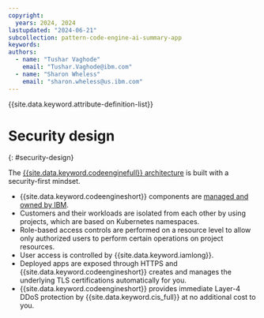 ```yaml
---
copyright:
  years: 2024, 2024
lastupdated: "2024-06-21"
subcollection: pattern-code-engine-ai-summary-app
keywords:
authors:
  - name: "Tushar Vaghode"
    email: "Tushar.Vaghode@ibm.com"
  - name: "Sharon Wheless"
    email: "sharon.wheless@us.ibm.com"
---
```


{{site.data.keyword.attribute-definition-list}}

# Security design
{: #security-design}

The [{{site.data.keyword.codeenginefull}} architecture](/docs/codeengine?topic=codeengine-architecture) is built with a security-first mindset.

* {{site.data.keyword.codeengineshort}} components are [managed and owned by IBM](/docs/codeengine?topic=codeengine-responsibilities-ce).
* Customers and their workloads are isolated from each other by using projects, which are based on Kubernetes namespaces.
* Role-based access controls are performed on a resource level to allow only authorized users to perform certain operations on project resources.
* User access is controlled by {{site.data.keyword.iamlong}}.
* Deployed apps are exposed through HTTPS and {{site.data.keyword.codeengineshort}} creates and manages the underlying TLS certifications automatically for you.
* {{site.data.keyword.codeengineshort}} provides immediate Layer-4 DDoS protection by {{site.data.keyword.cis_full}} at no additional cost to you.